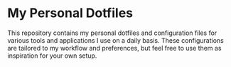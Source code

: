 # My Personal Dotfiles

This repository contains my personal dotfiles and configuration files for various tools and applications I use on a daily basis. These configurations are tailored to my workflow and preferences, but feel free to use them as inspiration for your own setup.
